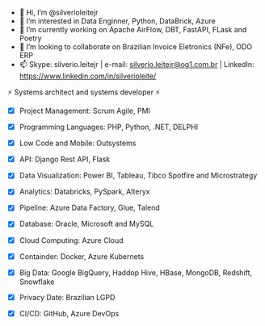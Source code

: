 - 👋 Hi, I’m @silverioleitejr
- 👀 I’m interested in Data Enginner, Python, DataBrick, Azure
- 🌱 I’m currently working on Apache AirFlow, DBT, FastAPI, FLask and Poetry
- 💞️ I’m looking to collaborate on Brazilian Invoice Eletronics (NFe), ODO ERP
- 📫 Skype: silverio.leitejr | e-mail: silverio.leitejr@og1.com.br | LinkedIn: https://www.linkedin.com/in/silverioleite/


⚡ Systems architect and systems developer ⚡
- [x] Project Management: Scrum Agile, PMI
- [x] Programming Languages: PHP, Python, .NET, DELPHI
- [x] Low Code and Mobile: Outsystems
- [x] API: Django Rest API, Flask
- [x] Data Visualization:  Power BI, Tableau, Tibco Spotfire and Microstrategy
- [x] Analytics: Databricks, PySpark, Alteryx
- [x] Pipeline: Azure Data Factory, Glue, Talend
- [x] Database: Oracle, Microsoft and MySQL
- [x] Cloud Computing: Azure Cloud
- [x] Containder: Docker, Azure Kubernets 
- [x] Big Data: Google BigQuery, Haddop Hive, HBase, MongoDB, Redshift, Snowflake
- [x] Privacy Date: Brazilian LGPD
- [x] CI/CD: GitHub, Azure DevOps


